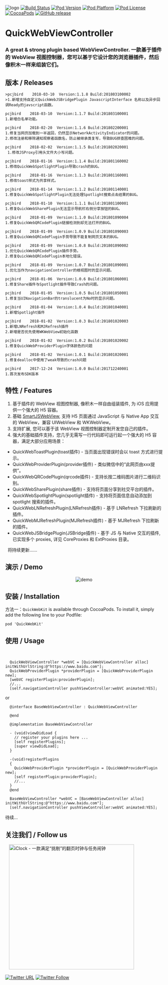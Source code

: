 ![logo](logo.png)
[![Build Status](http://img.shields.io/travis/pcjbird/QuickWebViewController/master.svg?style=flat)](https://travis-ci.org/pcjbird/QuickWebViewController)
[![Pod Version](http://img.shields.io/cocoapods/v/QuickWebKit.svg?style=flat)](http://cocoadocs.org/docsets/QuickWebKit/)
[![Pod Platform](http://img.shields.io/cocoapods/p/QuickWebKit.svg?style=flat)](http://cocoadocs.org/docsets/QuickWebKit/)
[![Pod License](http://img.shields.io/cocoapods/l/QuickWebKit.svg?style=flat)](https://www.apache.org/licenses/LICENSE-2.0.html)
[![CocoaPods](https://img.shields.io/cocoapods/at/QuickWebKit.svg)](https://github.com/pcjbird/QuickWebViewController)
[![GitHub release](https://img.shields.io/github/release/pcjbird/QuickWebViewController.svg)](https://github.com/pcjbird/QuickWebViewController/releases)

# QuickWebViewController
### A great & strong plugin based WebViewController. 一款基于插件的 WebView 视图控制器，您可以基于它设计您的浏览器插件，然后像积木一样来组装它们。

## 版本 / Releases
```
>pcjbird    2018-03-10  Version:1.1.8 Build:201803100002
>1.新增支持自定义QuickWebJSBridgePlugin JavascriptInterface 名称以及异步回调Ready的javscript函数。

pcjbird    2018-03-10  Version:1.1.7 Build:201803100001
1.新增白名单功能。

pcjbird    2018-02-20  Version:1.1.6 Build:201802200001
1.修复当网页加载到一半返回，仍然显示NetworkActivityIndicator的问题。
2.修改注册和移除通知观察者函数名，防止被继承类复写，导致BUG排查困难的问题。

pcjbird    2018-02-02  Version:1.1.5 Build:201802020001
 1.修改JSProxy引用头文件大小写问题。

pcjbird    2018-01-16  Version:1.1.4 Build:201801160002
1.修改QuickWebSpotlightPlugin导致crash的BUG。

pcjbird    2018-01-16  Version:1.1.3 Build:201801160001
1.修改toast样式为共享样式。

pcjbird    2018-01-14  Version:1.1.2 Build:201801140001
1.修复QuickWebSpotlightPlugin无法处理Spotlight搜索点击结果的BUG。

pcjbird    2018-01-10  Version:1.1.1 Build:201801100001
1.修复QuickWebSharePlugin无法显示导航栏右侧分享按钮的BUG。

pcjbird    2018-01-09  Version:1.1.0 Build:201801090004
1.修复QuickWebQRCodePlugin链接检测到却无法打开的BUG。

pcjbird    2018-01-09  Version:1.0.9 Build:201801090003
1.修复QuickWebQRCodePlugin手势导致不能复制网页文本的BUG。

pcjbird    2018-01-09  Version:1.0.8 Build:201801090002
1.优化QuickWebQRCodePlugin插件手势。
2.修复QuickWebQRCodePlugin本地化错误。

pcjbird    2018-01-09  Version:1.0.7 Build:201801090001
1.优化当作为navigationController的根视图时的显示问题。

pcjbird    2018-01-06  Version:1.0.6 Build:201801060001
1.修复Share插件与Spotlight插件导致Crash的问题。

pcjbird    2018-01-05  Version:1.0.5 Build:201801050001
1.修复当UINavigationBar的translucent为No时的显示问题。

pcjbird    2018-01-04  Version:1.0.4 Build:201801040001
1.新增Spotlight插件

pcjbird    2018-01-02  Version:1.0.3 Build:201801020003
1.新增LNRefresh和MJRefresh插件
2.新增是否优先使用WKWebView初始化函数

pcjbird    2018-01-02  Version:1.0.2 Build:201801020002
1.修复QuickWebProviderPlugin字体颜色的问题

pcjbird    2018-01-02  Version:1.0.1 Build:201801020001
1.修复dealloc中使用了weak导致的crash问题

pcjbird    2017-12-24  Version:1.0.0 Build:201712240001
1.首次发布SDK版本
```

## 特性 / Features

1. 基于插件的 WebView 视图控制器, 像积木一样自由组装插件, 为 iOS 应用提供一个强大的 H5 容器。
2. 基础 [SmartJSWebView](https://github.com/pcjbird/SmartJSWebView), 支持 H5 页面通过 JavaScript 与 Native App 交互的 WebView，兼容 UIWebView 和 WKWebView。
3. 支持扩展, 您可以基于该 WebView 视图控制器定制开发您自己的插件。
4. 强大的基础插件支持，您几乎无需写一行代码即可运行起一个强大的 H5 容器，满足大部分应用场景：

*   QuickWebToastPlugin(toast插件) - 当页面出现错误时会以 toast 方式进行提示。
*   QuickWebProviderPlugin(provider插件) - 类似微信中的“此网页由xxx提供”。
*   QuickWebQRCodePlugin(qrcode插件) - 支持长按二维码图片进行二维码识别。
*   QuickWebSharePlugin(share插件) - 支持将页面分享到社交平台的插件。
*   QuickWebSpotlightPlugin(spotlight插件) - 支持将页面信息自动添加到 spotlight 搜索的插件。
*   QuickWebLNRefreshPlugin(LNRefresh插件) - 基于 LNRefresh 下拉刷新的插件。
*   QuickWebMJRefreshPlugin(MJRefresh插件) - 基于 MJRefresh 下拉刷新的插件。
*   QuickWebJSBridgePlugin(JSBridge插件) - 基于 JS 与 Native 交互的插件, 已实现多个 proxies, 详见 CoreProxies 和 ExtProxies 目录。
   
   将持续更新......

## 演示 / Demo

<p align="center"><img src="demo.png" title="demo"></p>

##  安装 / Installation

方法一：`QuickWebKit` is available through CocoaPods. To install it, simply add the following line to your Podfile:

```
pod 'QuickWebKit'
```

## 使用 / Usage
  
```
  QuickWebViewController *webVC = [QuickWebViewController alloc] initWithUrlString:@"https://www.baidu.com"];
  QuickWebProviderPlugin *providerPlugin = [QuickWebProviderPlugin new];
  [webVC registerPlugin:providerPlugin];
  //...
  [self.navigationController pushViewController:webVC animated:YES];
``` 
  or
```  
  @interface BaseWebViewController : QuickWebViewController

  @end
  
  @implementation BaseWebViewController

  - (void)viewDidLoad {
    // register your plugins here ...
    [self registerPlugins];
    [super viewDidLoad];
  }
  
  -(void)registerPlugins
  {
    QuickWebProviderPlugin *providerPlugin = [QuickWebProviderPlugin new];
    [self registerPlugin:providerPlugin];
    //...
  }
  @end
  
  BaseWebViewController *webVC = [BaseWebViewController alloc] initWithUrlString:@"https://www.baidu.com"];
  [self.navigationController pushViewController:webVC animated:YES];
```

待续...

## 关注我们 / Follow us
  
<a href="https://itunes.apple.com/cn/app/iclock-一款满足-挑剔-的翻页时钟与任务闹钟/id1128196970?pt=117947806&ct=com.github.pcjbird.QuickWebViewController&mt=8"><img src="https://github.com/pcjbird/AssetsExtractor/raw/master/iClock.gif" width="400" title="iClock - 一款满足“挑剔”的翻页时钟与任务闹钟"></a>

[![Twitter URL](https://img.shields.io/twitter/url/http/shields.io.svg?style=social)](https://twitter.com/intent/tweet?text=https://github.com/pcjbird/QuickWebViewController)
[![Twitter Follow](https://img.shields.io/twitter/follow/pcjbird.svg?style=social)](https://twitter.com/pcjbird)
